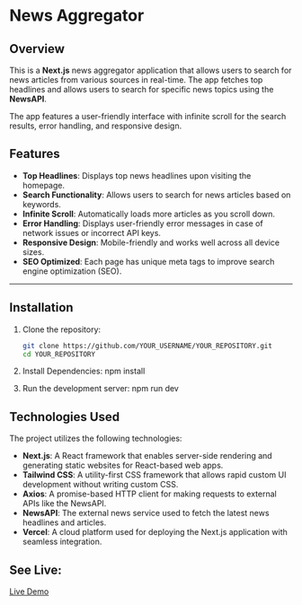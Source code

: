 # News Aggregator

## Overview

This is a **Next.js** news aggregator application that allows users to search for news articles from various sources in real-time. The app fetches top headlines and allows users to search for specific news topics using the **NewsAPI**. 

The app features a user-friendly interface with infinite scroll for the search results, error handling, and responsive design.

## Features

- **Top Headlines**: Displays top news headlines upon visiting the homepage.
- **Search Functionality**: Allows users to search for news articles based on keywords.
- **Infinite Scroll**: Automatically loads more articles as you scroll down.
- **Error Handling**: Displays user-friendly error messages in case of network issues or incorrect API keys.
- **Responsive Design**: Mobile-friendly and works well across all device sizes.
- **SEO Optimized**: Each page has unique meta tags to improve search engine optimization (SEO).

---

## Installation

1. Clone the repository:

   ```bash
   git clone https://github.com/YOUR_USERNAME/YOUR_REPOSITORY.git
   cd YOUR_REPOSITORY
2. Install Dependencies:
   npm install
3. Run the development server:
   npm run dev 

## Technologies Used

The project utilizes the following technologies:

- **Next.js**: A React framework that enables server-side rendering and generating static websites for React-based web apps.
- **Tailwind CSS**: A utility-first CSS framework that allows rapid custom UI development without writing custom CSS.
- **Axios**: A promise-based HTTP client for making requests to external APIs like the NewsAPI.
- **NewsAPI**: The external news service used to fetch the latest news headlines and articles.
- **Vercel**: A cloud platform used for deploying the Next.js application with seamless integration.


## See Live:
[Live Demo](https://news-aggregators-39vdmszvg-kubsa-s-projects.vercel.app/)



